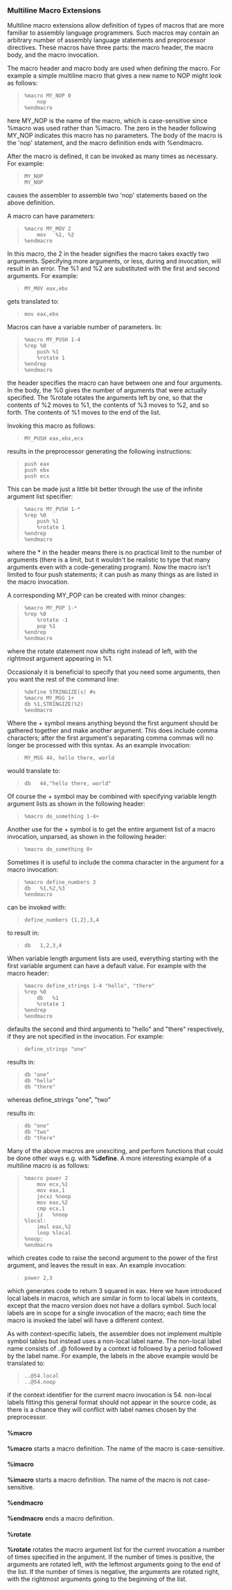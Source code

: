 ### Multiline Macro Extensions

 
 Multiline macro extensions allow definition of types of macros that are more familiar to assembly language programmers.  Such macros may contain an arbitrary number of assembly language statements and preprocessor directives.  These macros have three parts:  the macro header, the macro body, and the macro invocation.
 
 The macro header and macro body are used when defining the macro.  For example a simple multiline macro that gives a new name to NOP might look as follows:
 
>     %macro MY_NOP 0
>         nop
>     %endmacro
 
 here MY_NOP is the name of the macro, which is case-sensitive since %macro was used rather than %imacro.  The zero in the header following MY_NOP indicates this macro has no parameters.  The body of the macro is the 'nop' statement, and the macro definition ends with %endmacro.
 
 After the macro is defined, it can be invoked as many times as necessary.  For example:
 
>     MY_NOP
>     MY_NOP
 
 causes the assembler to assemble two 'nop' statements based on the above definition.
 
 A macro can have parameters:
 
>     %macro MY_MOV 2
>         mov   %1, %2
>     %endmacro
 
 In this macro, the 2 in the header signifies the macro takes exactly two arguments.  Specifying more arguments, or less, during and invocation, will result in an error.  The %1 and %2 are substituted with the first and second arguments.  For example:
 
>     MY_MOV eax,ebx
 
 gets translated to:
 
>     mov eax,ebx
 
 
 Macros can have a variable number of parameters.  In:
 
>     %macro MY_PUSH 1-4
>     %rep %0
>         push %1
>         %rotate 1
>     %endrep
>     %endmacro
 
 the header specifies the macro can have between one and four arguments.  In the body, the %0 gives the number of arguments that were actually specified.  The %rotate rotates the arguments left by one, so that the contents of %2 moves to %1, the contents of %3 moves to %2, and so forth.  The contents of %1 moves to the end of the list.
 
 Invoking this macro as follows:
 
>     MY_PUSH eax,ebx,ecx
 
 results in the preprocessor generating the following instructions:
 
>     push eax
>     push ebx
>     push ecx
 
 This can be made just a little bit better through the use of the infinite argument list specifier:
 
>     %macro MY_PUSH 1-*
>     %rep %0
>         push %1
>         %rotate 1
>     %endrep
>     %endmacro
 
 where the \* in the header means there is no practical limit to the number of arguments (there is a limit, but it wouldn't be realistic to type that many arguments even with a code-generating program).  Now the macro isn't limited to four push statements; it can push as many things as are listed in the macro invocation.
 
 A corresponding MY_POP can be created with minor changes:
 
>     %macro MY_POP 1-*
>     %rep %0
>         %rotate -1
>         pop %1
>     %endrep
>     %endmacro
 
 where the rotate statement now shifts right instead of left, with the rightmost argument appearing in %1.
 
 Occasionaly it is beneficial to specify that you need some arguments, then you want the rest of the command line:
 
>     %define STRINGIZE(s) #s
>     %macro MY_MSG 1+
>     db %1,STRINGIZE(%2)
>     %endmacro
 
 Where the + symbol means anything beyond the first argument should be gathered together and make another argument.  This does include comma characters; after the first argument's separating comma commas will no longer be processed with this syntax.  As an example invocation:
 
>     MY_MSG 44, hello there, world
 
 would translate to:
 
>     db   44,"hello there, world"
 
 Of course the + symbol may be combined with specifying variable length argument lists as shown in the following header:
 
>     %macro do_something 1-4+
 
 Another use for the + symbol is to get the entire argument list of a macro invocation, unparsed, as shown in the following header:
 
>     %macro do_something 0+
 
 Sometimes it is useful to include the comma character in the argument for a macro invocation:
 
>     %macro define_numbers 3
>     db   %1,%2,%3
>     %endmacro
 
 can be invoked with:
 
>     define_numbers {1,2},3,4
 
 to result in:
 
>     db   1,2,3,4
 
 When variable length argument lists are used, everything starting with the first variable argument can have a default value.  For example with the macro header:
 
>     %macro define_strings 1-4 "hello", "there"
>     %rep %0
>         db   %1
>         %rotate 1
>     %endrep
>     %endmacro
 
 defaults the second and third arguments to "hello" and "there" respectively, if they are not specified in the invocation.  For example:
 
>     define_strings "one"
 
 results in:
 
>     db "one"
>     db "hello"
>     db "there"
 
 whereas define_strings "one", "two"
 
 results in:
 
>     db "one"
>     db "two"
>     db "there"
 
 Many of the above macros are unexciting, and perform functions that could be done other ways e.g. with **%define**.  A more interesting example of a multiline macro is as follows:
 
>     %macro power 2
>         mov ecx,%1
>         mov eax,1
>         jecxz %noop
>         mov eax,%2
>         cmp ecx,1
>         jz   %noop
>     %local:
>         imul eax,%2
>         loop %local
>     %noop:
>     %endmacro
 
 which creates code to raise the second argument to the power of the first argument, and leaves the result in eax.  An example invocation:
 
>     power 2,3
 
 which generates code to return 3 squared in eax.  Here we have introduced local labels in macros, which are similar in form to local labels in contexts, except that the macro version does not have a dollars symbol.  Such local labels are in scope for a single invocation of the macro;  each time the macro is invoked the label will have a different context.  
 
 As with context-specific labels, the assembler does not implement multiple symbol tables but instead uses a non-local label name.  The non-local label name consists of ..@ followed by a context id followed by a period followed by the label name.  For example, the labels in the above example would be translated to:
 
>     ..@54.local
>     ..@54.noop
 
 if the context identifier for the current macro invocation is 54.  non-local labels fitting this general format should not appear in the source code, as there is a chance they will conflict with label names chosen by the preprocessor.


#### %macro

 **%macro** starts a macro definition.  The name of the macro is case-sensitive.


#### %imacro

 **%imacro** starts a macro definition.  The name of the macro is not case-sensitive.


#### %endmacro

 **%endmacro** ends a macro definition.


#### %rotate

 **%rotate** rotates the macro argument list for the current invocation a number of times specified in the argument.  If the number of times is positive, the arguments are rotated left, with the leftmost arguments going to the end of the list.  If the number of times is negative, the arguments are rotated right, with the rightmost arguments going to the beginning of the list.